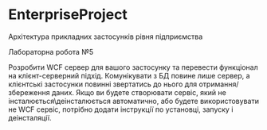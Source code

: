 # EnterpriseProject
Архітектура прикладних застосунків рівня підприємства

Лабораторна робота №5

Розробити WCF сервер для вашого застосунку та перевести функціонал на клієнт-серверний підхід. Комунікувати з БД повине лише сервер, а клієнтські застосунки повинні звертатись до нього для отримання/збереження даних. Якщо ви будете створювати сервіс, який не інсталюється\деінсталюється автоматично, або будете використовувати не WCF сервіс, потрібно додати інструкції по установці, запуску і деінсталяції.
